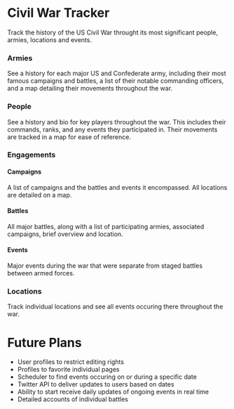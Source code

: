 # Civil War Tracker
Track the history of the US Civil War throught its most significant people, armies, locations and events.

### Armies
See a history for each major US and Confederate army, including their most famous campaigns and battles, a list of their notable commanding officers, and a map detailing their movements throughout the war.

### People
See a history and bio for key players throughout the war. This includes their commands, ranks, and any events they participated in. Their movements are tracked in a map for ease of reference.

### Engagements
#### Campaigns
A list of campaigns and the battles and events it encompassed. All locations are detailed on a map.

#### Battles
All major battles, along with a list of participating armies, associated campaigns, brief overview and location.

#### Events
Major events during the war that were separate from staged battles between armed forces.

### Locations
Track individual locations and see all events occuring there throughout the war.

# Future Plans
* User profiles to restrict editing rights
* Profiles to favorite individual pages
* Scheduler to find events occuring on or during a specific date
* Twitter API to deliver updates to users based on dates
* Ability to start receive daily updates of ongoing events in real time
* Detailed accounts of individual battles
